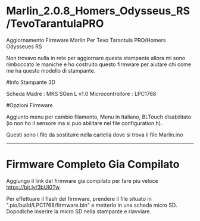 # Marlin_2.0.8_Homers_Odysseus_RS/TevoTarantulaPRO
Aggiornamento Firmware Marlin Per Tevo Tarantula PRO/Homers Odysseues RS

Non trovavo nulla in rete per aggiornare questa stampante allora mi sono rimboccato le maniche e ho costruito questo firmware per aiutare chi come me ha questo modello di stampante.

#Info Stampante 3D

Scheda Madre : MKS SGen L v1.0
Microcontrollore : LPC1768

#Opzioni Firmware

Aggiunto menu per cambio filamento,
Menu in Italiano,
BLTouch disabilitato (io non ho il sensore ma si puo abilitare nel file configuration.h).

Questi sono i file da sostituire nella cartella dove si trova il file Marlin.ino

--------------------------------------------------------------------------------------------------------------------------------

# Firmware Completo Gia Compilato

Aggiungo il link del firmware gia compilato per fare piu veloce https://bit.ly/3bUI0Tw.

Per effettuare il flash del firmware, prendere il file situato in ".pio/build/LPC1768/firmware.bin" e metterlo in una scheda micro SD.
Dopodiche inserire la micro SD nella stampante e riavviare.
